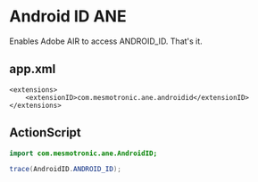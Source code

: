 Android ID ANE
==============

Enables Adobe AIR to access ANDROID_ID. That's it.

app.xml
-------

```
<extensions>
    <extensionID>com.mesmotronic.ane.androidid</extensionID>
</extensions>
``` 

ActionScript
------------

```actionscript
import com.mesmotronic.ane.AndroidID;

trace(AndroidID.ANDROID_ID);
```

